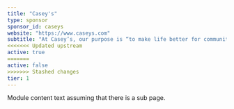 ```yaml
---
title: "Casey's"
type: sponsor
sponsor_id: caseys
website: "https://www.caseys.com"
subtitle: "At Casey’s, our purpose is “to make life better for communities and guests every day” — and we make sure it shows."
<<<<<<< Updated upstream
active: true
=======
active: false
>>>>>>> Stashed changes
tier: 1
---
```

Module content text assuming that there is a sub page.
